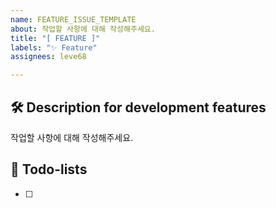 ```yaml
---
name: FEATURE_ISSUE_TEMPLATE
about: 작업할 사항에 대해 작성해주세요.
title: "[ FEATURE ]"
labels: "✨ Feature"
assignees: leve68

---
```


## 🛠️ Description for development features
작업할 사항에 대해 작성해주세요.

## 📝 Todo-lists
- [ ]
